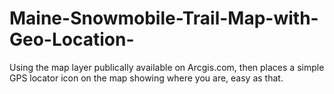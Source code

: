 # Maine-Snowmobile-Trail-Map-with-Geo-Location-
Using the map layer publically available on Arcgis.com, then places a simple GPS locator icon on the map showing where you are, easy as that. 
